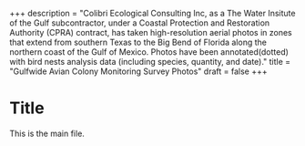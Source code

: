 +++
description = "Colibri Ecological Consulting Inc, as a The Water Insitute of the Gulf subcontractor, under a Coastal Protection and Restoration Authority (CPRA) contract, has taken high-resolution aerial photos in zones that extend from southern Texas to the Big Bend of Florida along the northern coast of the Gulf of Mexico. Photos have been annotated(dotted) with bird nests analysis data (including species, quantity, and date)."
title = "Gulfwide Avian Colony Monitoring Survey Photos"
draft = false
+++
# Title
This is the main file. 
